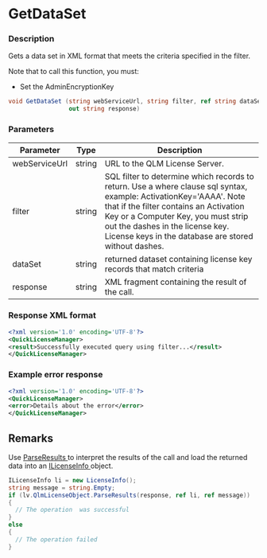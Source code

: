 # GetDataSet

### Description

Gets a data set in XML format that meets the criteria specified in the filter.

Note that to call this function, you must:

* Set the AdminEncryptionKey

```csharp
void GetDataSet (string webServiceUrl, string filter, ref string dataSet, 
                 out string response)
```

### Parameters

| Parameter     |  Type  | Description                                                                                                                                                                                                                                                                                    |
| ------------- | :----: | ---------------------------------------------------------------------------------------------------------------------------------------------------------------------------------------------------------------------------------------------------------------------------------------------- |
| webServiceUrl | string | URL to the QLM License Server.                                                                                                                                                                                                                                                                 |
| filter        | string | SQL filter to determine which records to return. Use a where clause sql syntax, example: ActivationKey='AAAA'. Note that if the filter contains an Activation Key or a Computer Key, you must strip out the dashes in the license key. License keys in the database are stored without dashes. |
| dataSet       | string | returned dataset containing license key records that match criteria                                                                                                                                                                                                                            |
| response      | string | XML fragment containing the result of the call.                                                                                                                                                                                                                                                |

### Response XML format

```xml
<?xml version='1.0' encoding='UTF-8'?>
<QuickLicenseManager>
<result>Successfully executed query using filter...</result>
</QuickLicenseManager>
```

### Example error response

```xml
<?xml version='1.0' encoding='UTF-8'?>
<QuickLicenseManager>
<error>Details about the error</error>
</QuickLicenseManager>
```

## Remarks

Use [ParseResults ](https://soraco.readme.io/reference/parseresults)to interpret the results of the call and load the returned data into an [ILicenseInfo ](https://soraco.readme.io/reference/ilicenseinfo)object.

```c#
ILicenseInfo li = new LicenseInfo();
string message = string.Empty;
if (lv.QlmLicenseObject.ParseResults(response, ref li, ref message))
{
  // The operation  was successful	
}
else
{
  // The operation failed
}
```
